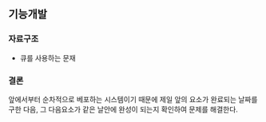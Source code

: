 ##  기능개발

### 자료구조
- 큐를 사용하는 문재



### 결론

앞에서부터 순차적으로 베포하는 시스템이기 때문에 제일 앞의 요소가 완료되는 날짜를 구한 다음, 그 다음요소가 같은 날안에 완성이 되는지 확인하여 문제를 해결한다. 


